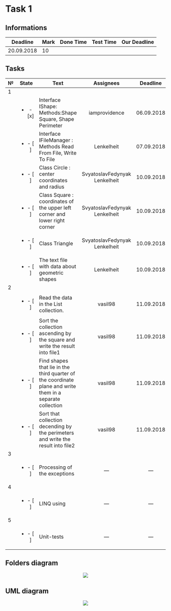 # Task 1

## Informations

| Deadline |Mark|Done Time|Test Time|Our Deadline|
|----------|----|---------|---------|------------|
|20.09.2018| 10 |         |         |            |


## Tasks

|№|          State         |                            Text                                           |   Assignees  |  Deadline  |
|-|:----------------------:|---------------------------------------------------------------------------|:------------:|:----------:|
|                                                        1                                                                         |
| |<ul><li>- [x] </li></ul>|Interface IShape: Methods:Shape Square, Shape Perimeter                    |iamprovidence |06.09.2018  |
| |<ul><li>- [ ] </li></ul>|Interface IFileManager : Methods Read From File, Write To File             |Lenkelheit    |07.09.2018  |
| |<ul><li>- [ ] </li></ul>|Class Circle : center coordinates and radius               |SvyatoslavFedynyak<br>Lenkelheit|10.09.2018|
| |<ul><li>- [ ] </li></ul>|Class Square : coordinates of the upper left corner and lower right corner|SvyatoslavFedynyak<br>Lenkelheit|10.09.2018|
| |<ul><li>- [ ] </li></ul>|Class Triangle                                           |SvyatoslavFedynyak<br>Lenkelheit|10.09.2018  |
| |<ul><li>- [ ] </li></ul>|The text file with data about geometric shapes                                 |Lenkelheit|10.09.2018  |
|                                                        2                                                                         |
| |<ul><li>- [ ] </li></ul>|Read the data in the List collection.                                      |   vasil98    | 11.09.2018 |
| |<ul><li>- [ ] </li></ul>|Sort the collection ascending by the square and write the result into file1|   vasil98    | 11.09.2018 |
| |<ul><li>- [ ] </li></ul>|Find shapes that lie in the third quarter of the coordinate plane and write them in a separate collection|      vasil98 | 11.09.2018 |
| |<ul><li>- [ ] </li></ul>|Sort that collection decending by the perimeters and write the result into file2| vasil98 | 11.09.2018 |
|                                                        3                                                                         |
| |<ul><li>- [ ] </li></ul>|Processing of the exceptions                                               |       —      |      —     |
|                                                        4                                                                         |
| |<ul><li>- [ ] </li></ul>|LINQ using                                                                 |       —      |      —     |
|                                                        5                                                                         |
| |<ul><li>- [ ] </li></ul>|Unit-tests                                                                 |       —      |      —     |

## Folders diagram

<p align="center">
  <img src="/Images/Task1/files.png">
</p>

## UML diagram

<p align="center">
  <img src="/Images/Task1/uml.png">
</p>
